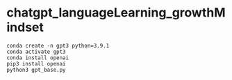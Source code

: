 # chatgpt_languageLearning_growthMindset


```
conda create -n gpt3 python=3.9.1
conda activate gpt3
conda install openai
pip3 install openai
python3 gpt_base.py 
```
